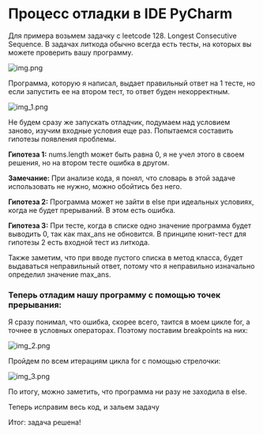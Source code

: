 # Процесс отладки в IDE PyCharm

Для примера возьмем задачку с leetcode 128. Longest Consecutive Sequence.
В задачах литкода обычно всегда есть тесты, на которых вы можете проверить вашу программу.

![img.png](img.png)

Программа, которую я написал, выдает правильный ответ на 1 тесте, но если запустить ее на втором тест, то ответ буден
некорректным.

![img_1.png](img_1.png)

Не будем сразу же запускать отладчик, подумаем над условием заново, изучим входные условия еще раз. Попытаемся составить
гипотезы появления проблемы.

__Гипотеза 1:__ nums.length может быть равна 0, я не учел этого в своем решения, но на втором тесте ошибка в другом.

__Замечание:__ При анализе кода, я понял, что словарь в этой задаче использовать не нужно, можно обойтись без него.

__Гипотеза 2:__ Программа может не зайти в else при идеальных условиях, когда не будет прерываний. В этом есть ошибка.

__Гипотеза 3:__ При тесте, когда в списке одно значение программа будет выводить 0, так как max_ans не обновится.
В принципе юнит-тест для гипотезы 2 есть входной тест из литкода.

Также заметим, что при вводе пустого списка в метод класса, будет выдаваться неправильный ответ, потому что я
неправильно изначально определил значение max_ans.

### Теперь отладим нашу программу с помощью точек прерывания:

Я сразу понимал, что ошибка, скорее всего, таится в моем цикле for, а точнее в условных операторах.
Поэтому поставим breakpoints на них:

![img_2.png](img_2.png)

Пройдем по всем итерациям цикла for c помощью стрелочки:

![img_3.png](img_3.png)

По итогу, можно заметить, что программа ни разу не заходила в else.

Теперь исправим весь код, и зальем задачу

Итог: задача решена!